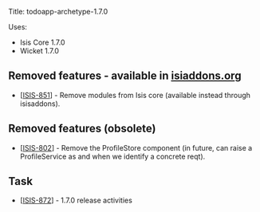Title: todoapp-archetype-1.7.0

Uses:

* Isis Core 1.7.0
* Wicket 1.7.0

                
<h2>        Removed features - available in <a href="http://www.isisaddons.org">isiaddons.org</a>
</h2>
<ul>
<li>[<a href='https://issues.apache.org/jira/browse/ISIS-851'>ISIS-851</a>] -         Remove modules from Isis core (available instead through isisaddons).
</li>
</ul>

<h2>        Removed features (obsolete)
</h2>
<ul>
<li>[<a href='https://issues.apache.org/jira/browse/ISIS-802'>ISIS-802</a>] -         Remove the ProfileStore component (in future, can raise a ProfileService as and when we identify a concrete reqt).
</li>
</ul>

<h2>        Task
</h2>
<ul>
<li>[<a href='https://issues.apache.org/jira/browse/ISIS-872'>ISIS-872</a>] -         1.7.0 release activities
</li>
</ul>
